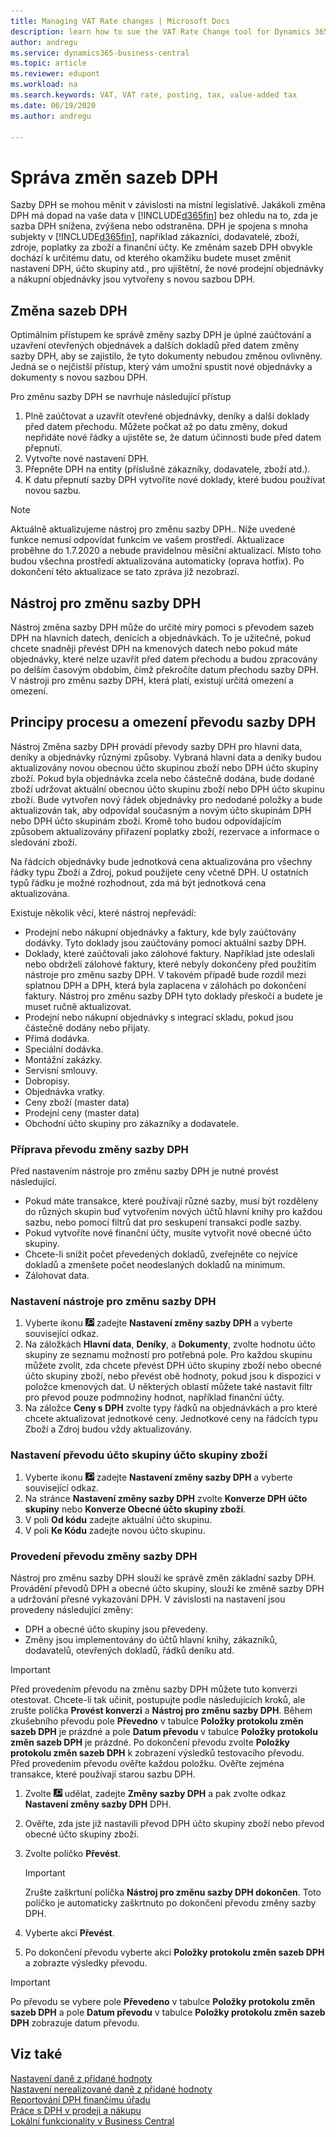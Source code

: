 ```yaml
---
title: Managing VAT Rate changes | Microsoft Docs
description: learn how to sue the VAT Rate Change tool for Dynamics 365 Business Central.
author: andregu
ms.service: dynamics365-business-central
ms.topic: article
ms.reviewer: edupont
ms.workload: na
ms.search.keywords: VAT, VAT rate, posting, tax, value-added tax
ms.date: 06/19/2020
ms.author: andregu

---
```


# Správa změn sazeb DPH

Sazby DPH se mohou měnit v závislosti na místní legislativě. Jakákoli změna DPH má dopad na vaše data v [!INCLUDE[d365fin](includes/d365fin_md.md)] bez ohledu na to, zda je sazba DPH snížena, zvýšena nebo odstraněna. DPH je spojena s mnoha subjekty v [!INCLUDE[d365fin](includes/d365fin_md.md)], například zákazníci, dodavatelé, zboží, zdroje, poplatky za zboží a finanční účty. Ke změnám sazeb DPH obvykle dochází k určitému datu, od kterého okamžiku budete muset změnit nastavení DPH, účto skupiny atd., pro ujištětní, že nové prodejní objednávky a nákupní objednávky jsou vytvořeny s novou sazbou DPH.

## Změna sazeb DPH

Optimálním přístupem ke správě změny sazby DPH je úplné zaúčtování a uzavření otevřených objednávek a dalších dokladů před datem změny sazby DPH, aby se zajistilo, že tyto dokumenty nebudou změnou ovlivněny. Jedná se o nejčistší přístup, který vám umožní spustit nové objednávky a dokumenty s novou sazbou DPH.

Pro změnu sazby DPH se navrhuje následující přístup

1. Plně zaúčtovat a uzavřít otevřené objednávky, deníky a další doklady před datem přechodu. Můžete počkat až po datu změny, dokud nepřidáte nové řádky a ujistěte se, že datum účinnosti bude před datem přepnutí.
2. Vytvořte nové nastavení DPH.
3. Přepněte DPH na entity (příslušné zákazníky, dodavatele, zboží atd.).
4. K datu přepnutí sazby DPH vytvoříte nové doklady, které budou používat novou sazbu.


> [!NOTE]  
> Aktuálně aktualizujeme nástroj pro změnu sazby DPH.. Níže uvedené funkce nemusí odpovídat funkcím ve vašem prostředí. Aktualizace proběhne do 1.7.2020 a nebude pravidelnou měsíční aktualizací. Místo toho budou všechna prostředí aktualizována automaticky (oprava hotfix). Po dokončení této aktualizace se tato zpráva již nezobrazí.

## Nástroj pro změnu sazby DPH

Nástroj změna sazby DPH může do určité míry pomoci s převodem sazeb DPH na hlavních datech, denících a objednávkách. To je užitečné, pokud chcete snadněji převést DPH na kmenových datech nebo pokud máte objednávky, které nelze uzavřít před datem přechodu a budou zpracovány po delším časovým obdobím, čímž překročíte datum přechodu sazby DPH. V nástroji pro změnu sazby DPH, která platí, existují určitá omezení a omezení.

## Principy procesu a omezení převodu sazby DPH

Nástroj Změna sazby DPH provádí převody sazby DPH pro hlavní data, deníky a objednávky různými způsoby. Vybraná hlavní data a deníky budou aktualizovány novou obecnou účto skupinou zboží nebo DPH účto skupiny zboží. Pokud byla objednávka zcela nebo částečně dodána, bude dodané zboží udržovat aktuální obecnou účto skupinu zboží nebo DPH účto skupinu zboží. Bude vytvořen nový řádek objednávky pro nedodané položky a bude aktualizován tak, aby odpovídal současným a novým  účto skupinám DPH nebo DPH účto skupinám zboží. Kromě toho budou odpovídajícím způsobem aktualizovány přiřazení poplatky zboží, rezervace a informace o sledování zboží.

Na řádcích objednávky bude jednotková cena aktualizována pro všechny řádky typu Zboží a Zdroj, pokud použijete ceny včetně DPH. U ostatních typů řádku je možné rozhodnout, zda má být jednotková cena aktualizována.

Existuje několik věcí, které nástroj nepřevádí:

* Prodejní nebo nákupní objednávky a faktury, kde byly zaúčtovány dodávky. Tyto doklady jsou zaúčtovány pomocí aktuální sazby DPH.
* Doklady, které zaúčtovali jako zálohové faktury. Například jste odeslali nebo obdrželi zálohové faktury, které nebyly dokončeny před použitím nástroje pro změnu sazby DPH. V takovém případě bude rozdíl mezi splatnou DPH a DPH, která byla zaplacena v zálohách po dokončení faktury. Nástroj pro změnu sazby DPH tyto doklady přeskočí a budete je muset ručně aktualizovat.
* Prodejní nebo nákupní objednávky s integrací skladu, pokud jsou částečně dodány nebo přijaty.
* Přímá dodávka.
* Speciální dodávka.
* Montážní zakázky.
* Servisní smlouvy.
* Dobropisy.
* Objednávka vratky.
* Ceny zboží (master data)
* Prodejní ceny (master data)
* Obchodní účto skupiny pro zákazníky a dodavatele.

### Příprava převodu změny sazby DPH

Před nastavením nástroje pro změnu sazby DPH je nutné provést následující.

* Pokud máte transakce, které používají různé sazby, musí být rozděleny do různých skupin buď vytvořením nových účtů hlavní knihy pro každou sazbu, nebo pomocí filtrů dat pro seskupení transakcí podle sazby.
* Pokud vytvoříte nové finanční účty, musíte vytvořit nové obecné účto skupiny.
* Chcete-li snížit počet převedených dokladů, zveřejněte co nejvíce dokladů a zmenšete počet neodeslaných dokladů na minimum.
* Zálohovat data.

### Nastavení nástroje pro změnu sazby DPH

1. Vyberte ikonu ![Žárovky, která otevře funkci Řekněte mi](media/ui-search/search_small.png " Řekněte mi, co chcete dělat") zadejte **Nastavení změny sazby DPH** a vyberte související odkaz.
2. Na záložkách **Hlavní data**, **Deníky**, a **Dokumenty**, zvolte hodnotu účto skupiny ze seznamu možností pro potřebná pole. Pro každou skupinu můžete zvolit, zda chcete převést DPH účto skupiny zboží nebo obecné účto skupiny zboží, nebo převést obě hodnoty, pokud jsou k dispozici v položce kmenových dat. U některých oblastí můžete také nastavit filtr pro převod pouze podmnožiny hodnot, například finanční účty.
3. Na záložce **Ceny s DPH** zvolte typy řádků na objednávkách a pro které chcete aktualizovat jednotkové ceny. Jednotkové ceny na řádcích typu Zboží a Zdroj budou vždy aktualizovány.

### Nastavení převodu účto skupiny účto skupiny zboží

1. Vyberte ikonu ![Žárovky, která otevře funkci Řekněte mi](media/ui-search/search_small.png " Řekněte mi, co chcete dělat") zadejte **Nastavení změny sazby DPH** a vyberte související odkaz.
2. Na stránce **Nastavení změny sazby DPH** zvolte **Konverze DPH účto skupiny** nebo **Konverze Obecné účto skupiny zboží**.
3. V poli **Od kódu** zadejte aktuální účto skupinu.
4. V poli **Ke Kódu** zadejte novou účto skupinu.

### Provedení převodu změny sazby DPH

Nástroj pro změnu sazby DPH slouží ke správě změn základní sazby DPH. Provádění převodů DPH a obecné účto skupiny, slouží ke změně sazby DPH a udržování přesné vykazování DPH. V závislosti na nastavení jsou provedeny následující změny:

* DPH a obecné účto skupiny jsou převedeny.
* Změny jsou implementovány do účtů hlavní knihy, zákazníků, dodavatelů, otevřených dokladů, řádků deníku atd.

> [!IMPORTANT]  
> Před provedením převodu na změnu sazby DPH můžete tuto konverzi otestovat. Chcete-li tak učinit, postupujte podle následujících kroků, ale zrušte políčka **Provést konverzi** a **Nástroj pro změnu sazby DPH**. Během zkušebního převodu pole **Převedno** v tabulce **Položky protokolu změn sazeb DPH** je prázdné a pole **Datum převodu** v tabulce **Položky protokolu změn sazeb DPH** je prázdné. Po dokončení převodu zvolte **Položky protokolu změn sazeb DPH** k zobrazení výsledků testovacího převodu. Před provedením převodu ověřte každou položku. Ověřte zejména transakce, které používají starou sazbu DPH.

1. Zvolte ![ žárovku, která otevře funkci ](media/ui-search/search_small.png " Řekněte mi, co chcete ") udělat, zadejte **Změny sazby DPH** a pak zvolte odkaz **Nastavení změny sazby DPH** DPH.
2. Ověřte, zda jste již nastavili převod DPH účto skupiny zboží nebo převod obecné účto skupiny zboží.
3. Zvolte políčko **Převést**.

   > [!IMPORTANT]  
   > Zrušte zaškrtuní políčka **Nástroj pro změnu sazby DPH dokončen**. Toto políčko je automaticky zaškrtnuto po dokončení převodu změny sazby DPH.

4. Vyberte akci **Převést**.
5. Po dokončení převodu vyberte akci **Položky protokolu změn sazeb DPH** a zobrazte výsledky převodu.

> [!IMPORTANT]  
> Po převodu se vybere pole **Převedeno** v tabulce **Položky protokolu změn sazeb DPH** a pole **Datum převodu** v tabulce **Položky protokolu změn sazeb DPH** zobrazuje datum převodu.

## Viz také

[Nastavení daně z přidané hodnoty ](finance-setup-vat.md)  
[Nastavení nerealizované daně z přidané hodnoty](finance-setup-unrealized-vat.md)  
[Reportování DPH finančímu úřadu](finance-how-report-vat.md)  
[Práce s DPH v prodeji a nákupu](finance-work-with-vat.md)  
[Lokální funkcionality v Business Central](about-localization.md)
